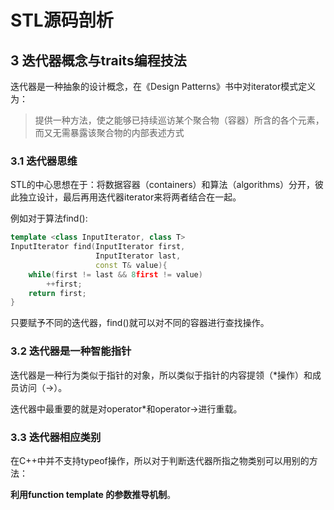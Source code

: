 # STL源码剖析

## 3	迭代器概念与traits编程技法

迭代器是一种抽象的设计概念，在《Design Patterns》书中对iterator模式定义为：

> 提供一种方法，使之能够已持续巡访某个聚合物（容器）所含的各个元素，而又无需暴露该聚合物的内部表述方式

### 3.1 迭代器思维

STL的中心思想在于：将数据容器（containers）和算法（algorithms）分开，彼此独立设计，最后再用迭代器iterator来将两者结合在一起。

例如对于算法find():

```c++
template <class InputIterator, class T>
InputIterator find(InputIterator first,
                   InputIterator last,
                   const T& value){
    while(first != last && 8first != value)
        ++first;
    return first;
}
```

只要赋予不同的迭代器，find()就可以对不同的容器进行查找操作。

### 3.2	迭代器是一种智能指针

迭代器是一种行为类似于指针的对象，所以类似于指针的内容提领（*操作）和成员访问（->）。

迭代器中最重要的就是对operator*和operator->进行重载。

### 3.3	迭代器相应类别

在C++中并不支持typeof操作，所以对于判断迭代器所指之物类别可以用别的方法：

**利用function template 的参数推导机制**。



